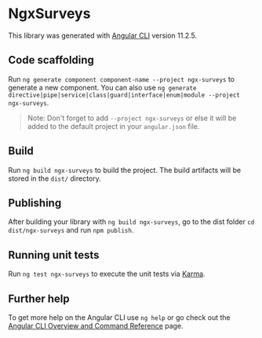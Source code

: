 # NgxSurveys

This library was generated with [Angular CLI](https://github.com/angular/angular-cli) version 11.2.5.

## Code scaffolding

Run `ng generate component component-name --project ngx-surveys` to generate a new component. You can also use `ng generate directive|pipe|service|class|guard|interface|enum|module --project ngx-surveys`.
> Note: Don't forget to add `--project ngx-surveys` or else it will be added to the default project in your `angular.json` file. 

## Build

Run `ng build ngx-surveys` to build the project. The build artifacts will be stored in the `dist/` directory.

## Publishing

After building your library with `ng build ngx-surveys`, go to the dist folder `cd dist/ngx-surveys` and run `npm publish`.

## Running unit tests

Run `ng test ngx-surveys` to execute the unit tests via [Karma](https://karma-runner.github.io).

## Further help

To get more help on the Angular CLI use `ng help` or go check out the [Angular CLI Overview and Command Reference](https://angular.io/cli) page.
